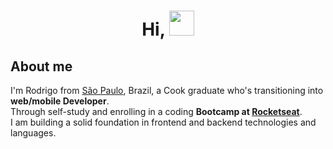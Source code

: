 <h1 align="center">Hi, <img src="https://github.com/sudnyeshtalekar/sudnyeshtalekar/blob/master/Assets/Hi.gif" width="40px"></h1>

<h2>About me</h2>
    
<p>I'm Rodrigo from <a href="https://pt.wikipedia.org/wiki/S%C3%A3o_Paulo">São Paulo</a>, Brazil, a Cook graduate who's transitioning into <strong>web/mobile Developer</strong>. </br>
Through self-study and enrolling in a coding <strong>Bootcamp at <a href="https://rocketseat.com.br/">Rocketseat</a></strong>. </br>
I am building a solid foundation in frontend and backend technologies and languages.</p>
